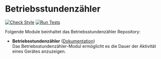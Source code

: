 # Betriebsstundenzähler

[![Check Style](https://github.com/symcon/Betriebsstundenzaehler/workflows/Check%20Style/badge.svg)](https://github.com/symcon/Betriebsstundenzaehler/actions)
[![Run Tests](https://github.com/symcon/Betriebsstundenzaehler/workflows/Run%20Tests/badge.svg)](https://github.com/symcon/Betriebsstundenzaehler/actions)

Folgende Module beinhaltet das Betriebsstundenzähler Repository:

- __Betriebsstundenzähler__ ([Dokumentation](https://www.symcon.de/de/service/dokumentation/modulreferenz/betriebsstundenzaehler/))  
	Das Betriebsstundenzähler-Modul ermöglicht es die Dauer der Aktivität eines Gerätes anzuzeigen.
